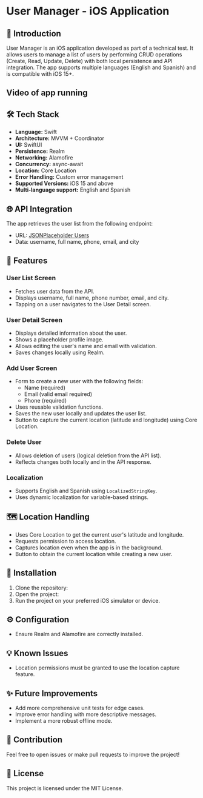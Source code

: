 # User Manager - iOS Application

## 📱 Introduction
User Manager is an iOS application developed as part of a technical test. It allows users to manage a list of users by performing CRUD operations (Create, Read, Update, Delete) with both local persistence and API integration. The app supports multiple languages (English and Spanish) and is compatible with iOS 15+.

## Video of app running

## 🛠️ Tech Stack
- **Language:** Swift
- **Architecture:** MVVM + Coordinator
- **UI:** SwiftUI
- **Persistence:** Realm
- **Networking:** Alamofire
- **Concurrency:** async-await
- **Location:** Core Location
- **Error Handling:** Custom error management
- **Supported Versions:** iOS 15 and above
- **Multi-language support:** English and Spanish

## 🌐 API Integration
The app retrieves the user list from the following endpoint:
- URL: [JSONPlaceholder Users](https://jsonplaceholder.typicode.com/users)
- Data: username, full name, phone, email, and city

## 🚀 Features
### User List Screen
- Fetches user data from the API.
- Displays username, full name, phone number, email, and city.
- Tapping on a user navigates to the User Detail screen.

### User Detail Screen
- Displays detailed information about the user.
- Shows a placeholder profile image.
- Allows editing the user's name and email with validation.
- Saves changes locally using Realm.

### Add User Screen
- Form to create a new user with the following fields:
  - Name (required)
  - Email (valid email required)
  - Phone (required)
- Uses reusable validation functions.
- Saves the new user locally and updates the user list.
- Button to capture the current location (latitude and longitude) using Core Location.

### Delete User
- Allows deletion of users (logical deletion from the API list).
- Reflects changes both locally and in the API response.

### Localization
- Supports English and Spanish using `LocalizedStringKey`.
- Uses dynamic localization for variable-based strings.

## 🗺️ Location Handling
- Uses Core Location to get the current user's latitude and longitude.
- Requests permission to access location.
- Captures location even when the app is in the background.
- Button to obtain the current location while creating a new user.

## 📝 Installation
1. Clone the repository:
2. Open the project:
3. Run the project on your preferred iOS simulator or device.

## ⚙️ Configuration
- Ensure Realm and Alamofire are correctly installed.

## 💡 Known Issues
- Location permissions must be granted to use the location capture feature.

## ✨ Future Improvements
- Add more comprehensive unit tests for edge cases.
- Improve error handling with more descriptive messages.
- Implement a more robust offline mode.

## 🤝 Contribution
Feel free to open issues or make pull requests to improve the project!

## 📝 License
This project is licensed under the MIT License.

